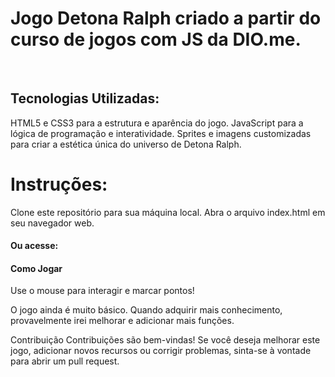 <h1>Jogo Detona Ralph criado a partir do curso de jogos com JS da DIO.me.</h1>
<br>
<h2>Tecnologias Utilizadas:</h2>
HTML5 e CSS3 para a estrutura e aparência do jogo.
JavaScript para a lógica de programação e interatividade.
Sprites e imagens customizadas para criar a estética única do universo de Detona Ralph.
<br>
<h1>Instruções:</h1>
Clone este repositório para sua máquina local.
Abra o arquivo index.html em seu navegador web.
<h4>Ou acesse:</h4>

<a href="https://llercio.github.io/Mini-jogo-Detona-Ralph/" target="_blank"></a>

<h4>Como Jogar</h4>
Use o mouse para interagir e marcar pontos!

O jogo ainda é muito básico. Quando adquirir mais conhecimento, provavelmente irei melhorar e adicionar mais funções.

Contribuição
Contribuições são bem-vindas! Se você deseja melhorar este jogo, adicionar novos recursos ou corrigir problemas, sinta-se à vontade para abrir um pull request.
